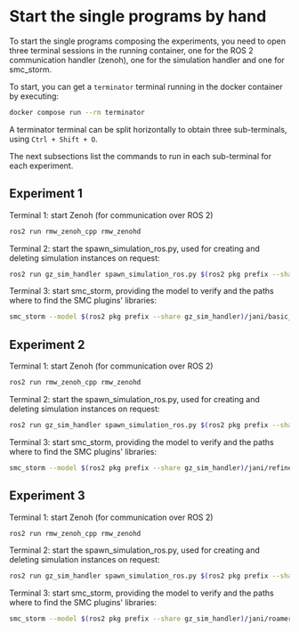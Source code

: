 # Start the single programs by hand

To start the single programs composing the experiments, you need to open three terminal sessions in the running container, one for the ROS 2 communication handler (zenoh), one for the simulation handler and one for smc_storm.

To start, you can get a `terminator` terminal running in the docker container by executing:
```bash
docker compose run --rm terminator
```
A terminator terminal can be split horizontally to obtain three sub-terminals, using `Ctrl + Shift + O`.

The next subsections list the commands to run in each sub-terminal for each experiment.

## Experiment 1

Terminal 1: start Zenoh (for communication over ROS 2)
```bash
ros2 run rmw_zenoh_cpp rmw_zenohd
```

Terminal 2: start the spawn_simulation_ros.py, used for creating and deleting simulation instances on request:
```bash
ros2 run gz_sim_handler spawn_simulation_ros.py $(ros2 pkg prefix --share gz_sim_handler)/config/gazebo_sim_basic_controller.json
```

Terminal 3: start smc_storm, providing the model to verify and the paths where to find the SMC plugins' libraries:
```bash
smc_storm --model $(ros2 pkg prefix --share gz_sim_handler)/jani/basic_controller_model.jani --properties-names driving --plugin-paths $(ros2 pkg prefix gazebo_smc_plugins)/lib/gazebo_smc_plugins --batch-size 1 --max-n-traces 400 --n-threads 4 --disable-explored-states-caching --show-statistics
```

## Experiment 2

Terminal 1: start Zenoh (for communication over ROS 2)
```bash
ros2 run rmw_zenoh_cpp rmw_zenohd
```

Terminal 2: start the spawn_simulation_ros.py, used for creating and deleting simulation instances on request:
```bash
ros2 run gz_sim_handler spawn_simulation_ros.py $(ros2 pkg prefix --share gz_sim_handler)/config/gazebo_sim_refined_controller.json
```

Terminal 3: start smc_storm, providing the model to verify and the paths where to find the SMC plugins' libraries:
```bash
smc_storm --model $(ros2 pkg prefix --share gz_sim_handler)/jani/refined_controller_model.jani --properties-names driving --plugin-paths $(ros2 pkg prefix gazebo_smc_plugins)/lib/gazebo_smc_plugins --batch-size 1 --max-n-traces 400 --n-threads 4 --disable-explored-states-caching --show-statistics
```

## Experiment 3

Terminal 1: start Zenoh (for communication over ROS 2)
```bash
ros2 run rmw_zenoh_cpp rmw_zenohd
```

Terminal 2: start the spawn_simulation_ros.py, used for creating and deleting simulation instances on request:
```bash
ros2 run gz_sim_handler spawn_simulation_ros.py $(ros2 pkg prefix --share gz_sim_handler)/config/gazebo_sim_roamer.json
```

Terminal 3: start smc_storm, providing the model to verify and the paths where to find the SMC plugins' libraries:
```bash
smc_storm --model $(ros2 pkg prefix --share gz_sim_handler)/jani/roamer_model.jani --properties-names two_to_nine_steps --plugin-paths $(ros2 pkg prefix ros_smc_plugins)/lib/ros_smc_plugins --batch-size 1 --max-n-traces 400 --n-threads 4 --disable-explored-states-caching --show-statistics
```
